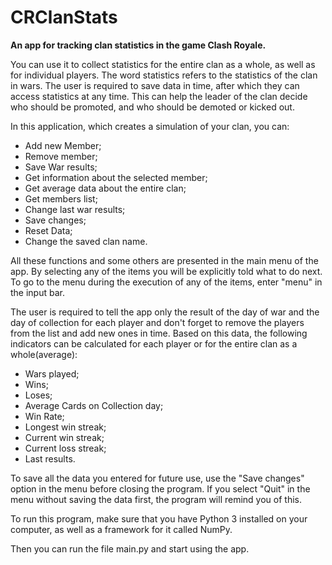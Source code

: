 # CRClanStats
**An app for tracking clan statistics in the game Clash Royale.**

You can use it to collect statistics for the entire clan as a whole,
as well as for individual players.
The word statistics refers to the statistics of the clan in wars.
The user is required to save data in time,
after which they can access statistics at any time.
This can help the leader of the clan decide who should be promoted,
and who should be demoted or kicked out.

In this application, which creates a simulation of your clan, you can:
* Add new Member;
* Remove member;
* Save War results; 
* Get information about the selected member; 
* Get average data about the entire clan; 
* Get members list; 
* Change last war results; 
* Save changes;
* Reset Data; 
* Change the saved clan name. 

All these functions and some others are presented
in the main menu of the app.
By selecting any of the items 
you will be explicitly told what to do next.
To go to the menu during the execution of any of the items,
enter "menu" in the input bar.

The user is required to tell the app only the result 
of the day of war and the day of collection for each player 
and don't forget to remove the players from the list and add new ones in time.
Based on this data, the following indicators can be calculated 
for each player or for the entire clan as a whole(average):
* Wars played;
* Wins;
* Loses;
* Average Cards on Collection day;
* Win Rate;
* Longest win streak;
* Current win streak;
* Current loss streak;
* Last results.

To save all the data you entered for future use,
use the "Save changes" option in the menu before closing the program.
If you select "Quit" in the menu without saving the data first,
the program will remind you of this.

To run this program, make sure that you have Python 3 installed on your computer, as well as a framework for it called NumPy. 

Then you can run the file main.py and start using the app.
